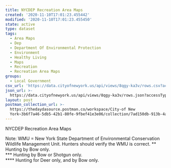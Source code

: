 ```yaml
---
title: NYCDEP Recreation Area Maps
created: '2020-11-10T17:01:23.455442'
modified: '2020-11-10T17:01:23.455450'
state: active
type: dataset
tags:
  - Area Maps
  - Dep
  - Department Of Environmental Protection
  - Environment
  - Healthy Living
  - Maps
  - Recreation
  - Recreation Area Maps
groups:
  - Local Government
csv_url: 'https://data.cityofnewyork.us/api/views/8qgy-ka3v/rows.csv?accessType=DOWNLOAD'
json_url: >-
  https://data.cityofnewyork.us/api/views/8qgy-ka3v/rows.json?accessType=DOWNLOAD
layout: post
postman_collection_url: >-
  https://thedaydasource.postman.co/workspace/City-of New
  York~3b6f7a46-5db5-42b1-80fe-9fbef41e3e06/collection/7ad150db-913b-4abe-8d3d-1b0a88f39d10
---
```

NYCDEP Recreation Area Maps

Note:
WMU = New York State Department of Environmental Conservation Wildlife Management Unit. Hunters should verify the WMU is correct.
** Hunting by Bow only.    
*** Hunting by Bow or Shotgun only.    
**** Hunting for Deer only, and by Bow only.
